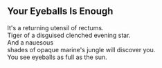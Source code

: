 Your Eyeballs Is Enough
-----------------------
It's a returning utensil of rectums.  
Tiger of a disguised clenched evening star.  
And a nauesous  
shades of opaque marine's jungle will discover you.  
You see eyeballs as full as the sun.  
